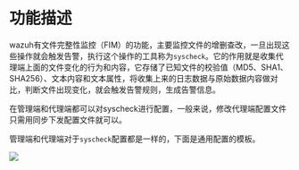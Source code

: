 # 功能描述

wazuh有文件完整性监控（FIM）的功能，主要监控文件的增删查改，一旦出现这些操作就会触发告警，执行这个操作的工具称为`syscheck`。它的作用就是收集代理端上面的文件变化的行为和内容，它存储了已知文件的校验值（MD5、SHA1、SHA256）、文本内容和文本属性，将收集上来的日志数据与原始数据内容做对比，判断文件出现变化，就会触发告警规则，生成告警信息。&#x20;

在管理端和代理端都可以对syscheck进行配置，一般来说，修改代理端配置文件只需用同步下发配置文件就可以。

管理端和代理端对于`syscheck`配置都是一样的，下面是通用配置的模板。

![](<../../.gitbook/assets/image (111).png>)
